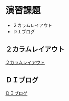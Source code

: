 # 演習課題

- ２カラムレイアウト
- ＤＩブログ

## ２カラムレイアウト
[２カラムレイアウト](./index_1.html)

## ＤＩブログ
[ＤＩブログ](./index_2.html)
